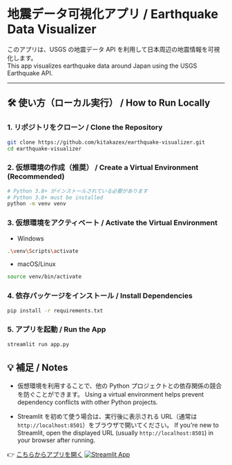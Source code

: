 # 地震データ可視化アプリ / Earthquake Data Visualizer

このアプリは、USGS の地震データ API を利用して日本周辺の地震情報を可視化します。  
This app visualizes earthquake data around Japan using the USGS Earthquake API.

---

## 🛠️ 使い方（ローカル実行） / How to Run Locally

### 1. リポジトリをクローン / Clone the Repository

```bash
git clone https://github.com/kitakazex/earthquake-visualizer.git
cd earthquake-visualizer
```

### 2. 仮想環境の作成（推奨） / Create a Virtual Environment (Recommended)

```bash
# Python 3.8+ がインストールされている必要があります
# Python 3.8+ must be installed
python -m venv venv
```

### 3. 仮想環境をアクティベート / Activate the Virtual Environment
- Windows

```bash
.\venv\Scripts\activate
```
- macOS/Linux

```bash
source venv/bin/activate
```
### 4. 依存パッケージをインストール / Install Dependencies
```bash
pip install -r requirements.txt
```
### 5. アプリを起動 / Run the App
```bash
streamlit run app.py
```
## 💡 補足 / Notes
- 仮想環境を利用することで、他の Python プロジェクトとの依存関係の競合を防ぐことができます。
Using a virtual environment helps prevent dependency conflicts with other Python projects.

- Streamlit を初めて使う場合は、実行後に表示される URL（通常は `http://localhost:8501`）をブラウザで開いてください。
If you're new to Streamlit, open the displayed URL (usually `http://localhost:8501`) in your browser after running.

👉 [こちらからアプリを開く](https://earthquake-visualizer-yhys4qb9ubapzmpatdqdcm.streamlit.app/)
[![Streamlit App](https://static.streamlit.io/badges/streamlit_badge_black_white.svg)](https://earthquake-visualizer-yhys4qb9ubapzmpatdqdcm.streamlit.app/)
